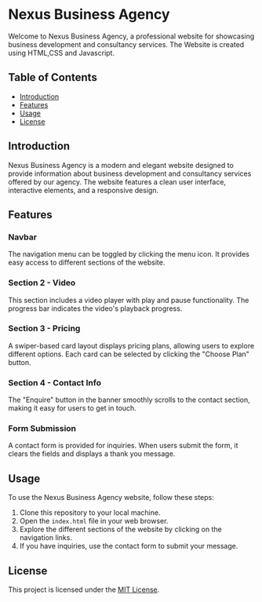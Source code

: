 # Nexus Business Agency

Welcome to Nexus Business Agency, a professional website for showcasing business development and consultancy services. The Website is created using HTML,CSS and Javascript.

## Table of Contents
- [Introduction](#introduction)
- [Features](#features)
- [Usage](#usage)
- [License](#license)

## Introduction

Nexus Business Agency is a modern and elegant website designed to provide information about business development and consultancy services offered by our agency. The website features a clean user interface, interactive elements, and a responsive design.

## Features

### Navbar
The navigation menu can be toggled by clicking the menu icon. It provides easy access to different sections of the website.

### Section 2 - Video
This section includes a video player with play and pause functionality. The progress bar indicates the video's playback progress.

### Section 3 - Pricing
A swiper-based card layout displays pricing plans, allowing users to explore different options. Each card can be selected by clicking the "Choose Plan" button.

### Section 4 - Contact Info
The "Enquire" button in the banner smoothly scrolls to the contact section, making it easy for users to get in touch.

### Form Submission
A contact form is provided for inquiries. When users submit the form, it clears the fields and displays a thank you message.

## Usage

To use the Nexus Business Agency website, follow these steps:
1. Clone this repository to your local machine.
2. Open the `index.html` file in your web browser.
3. Explore the different sections of the website by clicking on the navigation links.
4. If you have inquiries, use the contact form to submit your message.

## License

This project is licensed under the [MIT License](LICENSE).